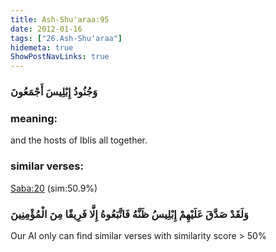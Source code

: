 ```yaml
---
title: Ash-Shu'araa:95
date: 2012-01-16
tags: ["26.Ash-Shu'araa"]
hidemeta: true 
ShowPostNavLinks: true 
---
```

### وَجُنُودُ إِبْلِيسَ أَجْمَعُونَ
### meaning: 
and the hosts of Iblis all together.
### similar verses: 

[Saba:20](/34/20) (sim:50.9%)

### وَلَقَدْ صَدَّقَ عَلَيْهِمْ إِبْلِيسُ ظَنَّهُ فَاتَّبَعُوهُ إِلَّا فَرِيقًا مِنَ الْمُؤْمِنِينَ

Our AI only can find similar verses with similarity score > 50% 



